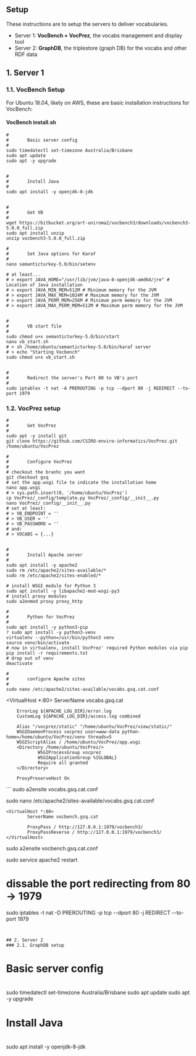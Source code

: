 ## Setup
These instructions are to setup the servers to deliver vocabularies.

* Server 1: **VocBench + VocPrez**, the vocabs management and display tool
* Server 2: **GraphDB**, the triplestore (graph DB) for the vocabs and other RDF data


## 1. Server 1
### 1.1. VocBench Setup

For Ubuntu 18.04, likely on AWS, these are basic installation instructions for VocBench:

#### VocBench install.sh
```
#
#       Basic server config
#
sudo timedatectl set-timezone Australia/Brisbane
sudo apt update
sudo apt -y upgrade


#
#       Install Java
#
sudo apt install -y openjdk-8-jdk


#
#       Get VB
#
wget https://bitbucket.org/art-uniroma2/vocbench3/downloads/vocbench3-5.0.0_full.zip
sudo apt install unzip
unzip vocbench3-5.0.0_full.zip

#
#       Set Java options for Karaf
#
nano semanticturkey-5.0/bin/setenv

# at least...
# > export JAVA_HOME="/usr/lib/jvm/java-8-openjdk-amd64/jre" # Location of Java installation
# > export JAVA_MIN_MEM=512M # Minimum memory for the JVM
# > export JAVA_MAX_MEM=1024M # Maximum memory for the JVM
# > export JAVA_PERM_MEM=256M # Minimum perm memory for the JVM
# > export JAVA_MAX_PERM_MEM=512M # Maximum perm memory for the JVM


#
#       VB start file
#
sudo chmod u+x semanticturkey-5.0/bin/start
nano vb_start.sh
# > sh /home/ubuntu/semanticturkey-5.0/bin/karaf server
# > echo "Starting Vocbench"
sudo chmod u+x vb_start.sh


#
#       Redirect the server's Port 80 to VB's port
#
sudo iptables -t nat -A PREROUTING -p tcp --dport 80 -j REDIRECT --to-port 1979

```

### 1.2. VocPrez setup
```
# 
#       Get VocPrez
#
sudo apt -y install git
git clone https://github.com/CSIRO-enviro-informatics/VocPrez.git /home/ubuntu/VocPrez

#
#       Configure VocPrez
#
# checkout the branhc you want
git checkout gsq
# set the app.wsgi file to indicate the installation home
nano app.wsgi
# > sys.path.insert(0, '/home/ubuntu/VocPrez')
cp VocPrez/_config/template.py VocPrez/_config/__init__.py
nano VocPrez/_config/__init__.py
# set at least:
# > VB_ENDPOINT = ''
# > VB_USER = ''
# > VB_PASSWORD = ''
# and:
# > VOCABS = {...}


#
#       Install Apache server
#
sudo apt install -y apache2
sudo rm /etc/apache2/sites-available/*
sudo rm /etc/apache2/sites-enabled/*

# install WSGI module for Python 3
sudo apt install -y libapache2-mod-wsgi-py3
# install proxy modules
sudo a2enmod proxy proxy_http

#
#       Python for VocPrez
#
sudo apt install -y python3-pip
? sudo apt install -y python3-venv
virtualenv --python=/usr/bin/python3 venv
source venv/bin/activate
# now in virtualenv, install VocPrez' required Python modules via pip
pip install -r requirements.txt
# drop out of venv
deactivate

#
#       configure Apache sites
#
sudo nano /etc/apache2/sites-available/vocabs.gsq.cat.conf
```
<VirtualHost *:80>
        ServerName vocabs.gsq.cat

        ErrorLog ${APACHE_LOG_DIR}/error.log
        CustomLog ${APACHE_LOG_DIR}/access.log combined

        Alias "/vocprez/static" "/home/ubuntu/VocPrez/view/static/"
        WSGIDaemonProcess vocprez user=www-data python-home=/home/ubuntu/VocPrez/venv threads=5
        WSGIScriptAlias / /home/ubuntu/VocPrez/app.wsgi
        <Directory /home/ubuntu/VocPrez/>
                WSGIProcessGroup vocprez
                WSGIApplicationGroup %{GLOBAL}
                Require all granted
        </Directory>

        ProxyPreserveHost On
</VirtualHost>
```
sudo a2ensite vocabs.gsq.cat.conf

sudo nano /etc/apache2/sites-available/vocabs.gsq.cat.conf
```
<VirtualHost *:80>
        ServerName vocbench.gsq.cat

        ProxyPass / http://127.0.0.1:1979/vocbench3/
        ProxyPassReverse / http://127.0.0.1:1979/vocbench3/
</VirtualHost>
```
sudo a2ensite vocbench.gsq.cat.conf

sudo service apache2 restart

# dissable the port redirecting from 80 -> 1979
sudo iptables -t nat -D PREROUTING -p tcp --dport 80 -j REDIRECT --to-port 1979
```


## 2. Server 2
### 2.1. GraphDB setup
```
#
#       Basic server config
#
sudo timedatectl set-timezone Australia/Brisbane
sudo apt update
sudo apt -y upgrade


#
#       Install Java
#
sudo apt install -y openjdk-8-jdk
```
